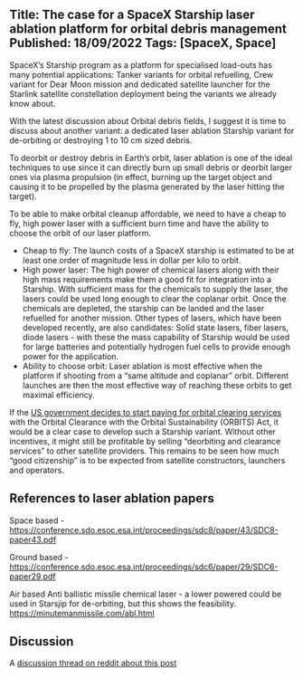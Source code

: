 Title: The case for a SpaceX Starship laser ablation platform for orbital debris management
Published: 18/09/2022
Tags: [SpaceX, Space] 
---

SpaceX’s Starship program as a platform for specialised load-outs has many potential applications: Tanker variants for orbital refuelling, Crew variant for Dear Moon mission and dedicated satellite launcher for the Starlink satellite constellation deployment being the variants we already know about.

With the latest discussion about Orbital debris fields, I suggest it is time to discuss about another variant: a dedicated laser ablation Starship variant for de-orbiting or destroying 1 to 10 cm sized debris. 

To deorbit or destroy debris in Earth’s orbit, laser ablation is one of the ideal techniques to use since it can directly burn up small debris or  deorbit larger ones via plasma propulsion (in effect, burning up the target object and causing it to be propelled by the plasma generated by the laser hitting the target). 

To be able to make orbital cleanup affordable, we need to have a cheap to fly, high power laser with a sufficient burn time and have the ability to choose the orbit of our laser platform. 

- Cheap to fly: The launch costs of a SpaceX starship is estimated to be at least one order of magnitude less in dollar per kilo to orbit. 
- High power laser: The high power of chemical lasers along with their high mass requirements make them a good fit for integration into a Starship. With sufficient mass for the chemicals to supply the laser, the lasers could be used long enough to clear the coplanar orbit. Once the chemicals are depleted, the starship can be landed and the laser refuelled for another mission. Other types of lasers, which have been developed recently, are also candidates: Solid state lasers, fiber lasers, diode lasers - with these the mass capability of Starship would be used for large batteries and potentially hydrogen fuel cells to provide enough power for the application.
- Ability to choose orbit: Laser ablation is most effective when the platform if shooting from a “same altitude and coplanar” orbit. Different launches are then the most effective way of reaching these orbits to get maximal efficiency.

If the [US government decides to start paying for orbital clearing services](https://www.fastcompany.com/90789865/orbits-act-what-to-know-about-congress-effort-to-clean-up-space-debris) with the Orbital Clearance with the Orbital Sustainability (ORBITS) Act, it would be a clear case to develop such a Starship variant. Without other incentives, it might still be profitable by selling “deorbiting and clearance services” to other satellite providers. This remains to be seen how much “good citizenship” is to be expected from satellite constructors, launchers and operators. 


## References to laser ablation papers

Space based - 
https://conference.sdo.esoc.esa.int/proceedings/sdc8/paper/43/SDC8-paper43.pdf

Ground based - 
https://conference.sdo.esoc.esa.int/proceedings/sdc6/paper/29/SDC6-paper29.pdf

Air based Anti ballistic missile chemical laser - a lower powered could be used in Starsjip for de-orbiting, but this shows the feasibility. 
https://minutemanmissile.com/abl.html

## Discussion 

A [discussion thread on reddit about this post](https://www.reddit.com/r/SpaceXLounge/comments/xj8bjh/the_case_for_a_spacex_starship_laser_ablation/)
